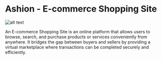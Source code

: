 # Ashion - E-commerce Shopping Site

![alt text](<Screenshot 2025-01-06 at 1.44.26 PM.png>)

An E-commerce Shopping Site is an online platform that allows users to browse, search, and purchase products or services conveniently from anywhere. It bridges the gap between buyers and sellers by providing a virtual marketplace where transactions can be completed securely and efficiently.